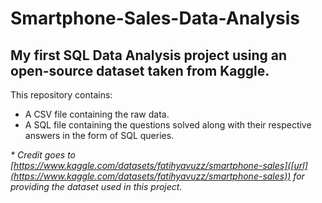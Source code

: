 # Smartphone-Sales-Data-Analysis
## My first SQL Data Analysis project using an open-source dataset taken from Kaggle.
This repository contains:
- A CSV file containing the raw data.
- A SQL file containing the questions solved along with their respective answers in the form of SQL queries.

_* Credit goes to [https://www.kaggle.com/datasets/fatihyavuzz/smartphone-sales]([url](https://www.kaggle.com/datasets/fatihyavuzz/smartphone-sales)) for providing the dataset used in this project._
